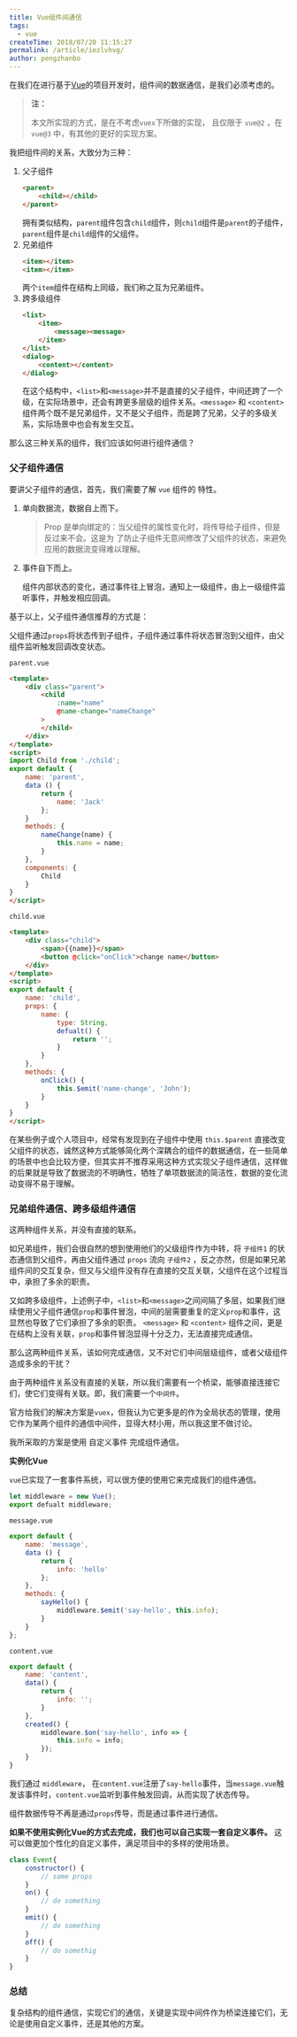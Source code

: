 ```yaml
---
title: Vue组件间通信
tags: 
  - vue
createTime: 2018/07/20 11:15:27
permalink: /article/iezlvhvg/
author: pengzhanbo
---
```

在我们在进行基于[Vue](https://cn.vuejs.org/)的项目开发时，组件间的数据通信，是我们必须考虑的。

<!-- more -->

> __注：__
>  
> 本文所实现的方式，是在不考虑`vuex`下所做的实现，
> 且仅限于 `vue@2` ，在 `vue@3` 中，有其他的更好的实现方案。


我把组件间的关系，大致分为三种：
1. 父子组件
    ``` html
    <parent>
        <child></child>
    </parent>
    ```
    拥有类似结构，`parent`组件包含`child`组件，则`child`组件是`parent`的子组件，`parent`组件是`child`组件的父组件。
2. 兄弟组件
    ``` html
    <item></item>
    <item></item>
    ```
    两个`item`组件在结构上同级，我们称之互为兄弟组件。
3. 跨多级组件
    ``` html
    <list>
        <item>
            <message><message>
        </item>
    </list>
    <dialog>
        <content></content>
    </dialog>
    ```
    在这个结构中，`<list>`和`<message>`并不是直接的父子组件，中间还跨了一个级，在实际场景中，还会有跨更多层级的组件关系。`<message>` 和 `<content>` 组件两个既不是兄弟组件，又不是父子组件，而是跨了兄弟，父子的多级关系，实际场景中也会有发生交互。

那么这三种关系的组件，我们应该如何进行组件通信？

### 父子组件通信

要讲父子组件的通信，首先，我们需要了解 `vue` 组件的 特性。
1. 单向数据流，数据自上而下。
    > Prop 是单向绑定的：当父组件的属性变化时，将传导给子组件，但是反过来不会。这是为
    >了防止子组件无意间修改了父组件的状态，来避免应用的数据流变得难以理解。

2. 事件自下而上。

    组件内部状态的变化，通过事件往上冒泡，通知上一级组件，由上一级组件监听事件，并触发相应回调。

基于以上，父子组件通信推荐的方式是：

父组件通过`props`将状态传到子组件，子组件通过事件将状态冒泡到父组件，由父组件监听触发回调改变状态。

`parent.vue`
``` html
<template>
    <div class="parent">
        <child
            :name="name"
            @name-change="nameChange"
        >
        </child>
    </div>
</template>
<script>
import Child from './child';
export default {
    name: 'parent',
    data () {
        return {
            name: 'Jack'
        };
    }
    methods: {
        nameChange(name) {
            this.name = name;
        }
    },
    components: {
        Child
    }
}
</script>
```
`child.vue`
``` html
<template>
    <div class="child">
        <span>{{name}}</span>
        <button @click="onClick">change name</button>
    </div>
</template>
<script>
export default {
    name: 'child',
    props: {
        name: {
            type: String,
            defualt() {
                return '';
            }
        }
    },
    methods: {
        onClick() {
            this.$emit('name-change', 'John');
        }
    }
}
</script>
```
在某些例子或个人项目中，经常有发现到在子组件中使用 `this.$parent` 直接改变父组件的状态，诚然这种方式能够简化两个深耦合的组件的数据通信，在一些简单的场景中也会比较方便，但其实并不推荐采用这种方式实现父子组件通信，这样做的后果就是导致了数据流的不明确性，牺牲了单项数据流的简洁性，数据的变化流动变得不易于理解。

### 兄弟组件通信、跨多级组件通信

这两种组件关系，并没有直接的联系。

如兄弟组件，我们会很自然的想到使用他们的父级组件作为中转，将 `子组件1` 的状态通信到父组件，再由父组件通过 `props` 流向 `子组件2` ，反之亦然，但是如果兄弟组件间的交互复杂，但又与父组件没有存在直接的交互关联，父组件在这个过程当中，承担了多余的职责。

又如跨多级组件，上述例子中，`<list>`和`<message>`之间间隔了多层，如果我们继续使用父子组件通信`prop`和事件冒泡，中间的层需要重复的定义`prop`和事件，这显然也导致了它们承担了多余的职责。 `<message>` 和 `<content>` 组件之间，更是在结构上没有关联，`prop`和事件冒泡显得十分乏力，无法直接完成通信。

那么这两种组件关系，该如何完成通信，又不对它们中间层级组件，或者父级组件造成多余的干扰？

由于两种组件关系没有直接的关联，所以我们需要有一个桥梁，能够直接连接它们，使它们变得有关联。即，我们需要一个`中间件`。

官方给我们的解决方案是`vuex`，但我认为它更多是的作为全局状态的管理，使用它作为某两个组件的通信中间件，显得大材小用，所以我这里不做讨论。

我所采取的方案是使用 自定义事件 完成组件通信。

__实例化Vue__

`vue`已实现了一套事件系统，可以很方便的使用它来完成我们的组件通信。

``` javascript
let middleware = new Vue();
export defualt middleware;
```
`message.vue`
``` javascript
export default {
    name: 'message',
    data () {
        return {
            info: 'hello'
        };
    },
    methods: {
        sayHello() {
            middleware.$emit('say-hello', this.info);
        }
    }
};
```
`content.vue`
``` javascript
export default {
    name: 'content',
    data() {
        return {
            info: '';
        }
    },
    created() {
        middleware.$on('say-hello', info => {
            this.info = info;
        });
    }
}
``` 
我们通过 `middleware`， 在`content.vue`注册了`say-hello`事件，当`message.vue`触发该事件时，`content.vue`监听到事件触发回调，从而实现了状态传导。

组件数据传导不再是通过`props`传导，而是通过事件进行通信。

__如果不使用实例化Vue的方式去完成，我们也可以自己实现一套自定义事件。__ 这可以做更加个性化的自定义事件，满足项目中的多样的使用场景。
``` javascript
class Event{
    constructor() {
        // some props
    }
    on() {
        // do something
    }
    emit() {
        // do something
    }
    off() {
        // do somethig
    }
}
```

### 总结
复杂结构的组件通信，实现它们的通信，关键是实现中间件作为桥梁连接它们，无论是使用自定义事件，还是其他的方案。
